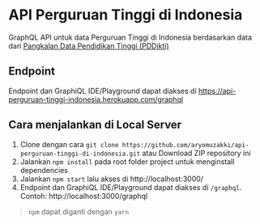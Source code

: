 # API Perguruan Tinggi di Indonesia
GraphQL API untuk data Perguruan Tinggi di Indonesia berdasarkan data dari [Pangkalan Data Pendidikan Tinggi (PDDikti)](https://pddikti.kemdikbud.go.id/pt)

## Endpoint

Endpoint dan GraphiQL IDE/Playground dapat diakses di 
https://api-perguruan-tinggi-indonesia.herokuapp.com/graphql

## Cara menjalankan di Local Server

1. Clone dengan cara `git clone https://github.com/aryomuzakki/api-perguruan-tinggi-di-indonesia.git` atau Download ZIP repository ini
2. Jalankan `npm install` pada root folder project untuk menginstall dependencies
3. Jalankan `npm start` lalu akses di http://localhost:3000/
4. Endpoint dan GraphiQL IDE/Playground dapat diakses di `/graphql`.
  Contoh: http://localhost:3000/graphql

> `npm` dapat diganti dengan `yarn`